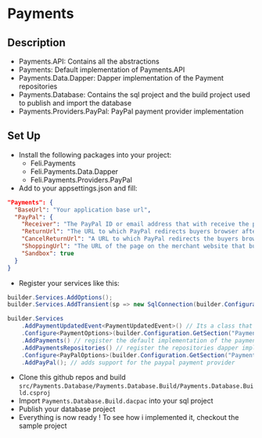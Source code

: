 # Payments

## Description
- Payments.API: Contains all the abstractions
- Payments: Default implementation of Payments.API
- Payments.Data.Dapper: Dapper implementation of the Payment repositories
- Payments.Database: Contains the sql project and the build project used to publish and import the database
- Payments.Providers.PayPal: PayPal payment provider implementation

## Set Up
- Install the following packages into your project:
  - Feli.Payments
  - Feli.Payments.Data.Dapper
  - Feli.Payments.Providers.PayPal
- Add to your appsettings.json and fill:
``` json
"Payments": {
  "BaseUrl": "Your application base url",
  "PayPal": {
    "Receiver": "The PayPal ID or email address that with receive the payment",
    "ReturnUrl": "The URL to which PayPal redirects buyers browser after they complete their payments.",
    "CancelReturnUrl": "A URL to which PayPal redirects the buyers browsers if they cancel checkout before completing their payments.",
    "ShoppingUrl": "The URL of the page on the merchant website that buyers go to when they click the Continue Shopping button on the PayPal Shopping Cart page.",
    "Sandbox": true
  }
}
```
- Register your services like this:
```cs
builder.Services.AddOptions();
builder.Services.AddTransient(sp => new SqlConnection(builder.Configuration.GetConnectionString("Default")));

builder.Services
    .AddPaymentUpdatedEvent<PaymentUpdatedEvent>() // Its a class that inherits IPaymentUpdatedEvent to listen for payment state updates
    .Configure<PaymentOptions>(builder.Configuration.GetSection("Payments"))
    .AddPayments() // register the default implementation of the payments api services
    .AddPaymentsRepositories() // register the repositories dapper implementation
    .Configure<PayPalOptions>(builder.Configuration.GetSection("Payments:PayPal"))
    .AddPayPal(); // adds support for the paypal payment provider
```
- Clone this github repos and build `src/Payments.Database/Payments.Database.Build/Payments.Database.Build.csproj`
- Import `Payments.Database.Build.dacpac` into your sql project
- Publish your database project
- Everything is now ready ! To see how i implemented it, checkout the sample project
